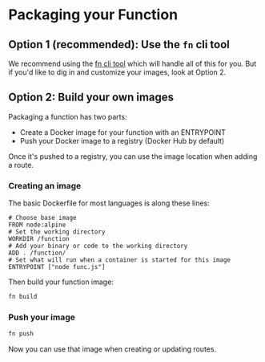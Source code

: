# Packaging your Function

## Option 1 (recommended): Use the `fn` cli tool

We recommend using the [fn cli tool](https://github.com/fnproject/fn#quickstart) which will handle all of this for you. But if you'd like to dig in
and customize your images, look at Option 2.

## Option 2: Build your own images

Packaging a function has two parts:

* Create a Docker image for your function with an ENTRYPOINT
* Push your Docker image to a registry (Docker Hub by default)

Once it's pushed to a registry, you can use the image location when adding a route.

### Creating an image

The basic Dockerfile for most languages is along these lines:

```
# Choose base image
FROM node:alpine
# Set the working directory
WORKDIR /function
# Add your binary or code to the working directory
ADD . /function/
# Set what will run when a container is started for this image
ENTRYPOINT ["node func.js"]
```

Then build your function image:

```sh
fn build
```

### Push your image

```sh
fn push
```

Now you can use that image when creating or updating routes.